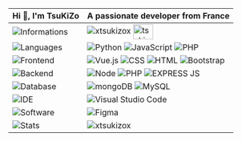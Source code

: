 | Hi 👋, I'm TsuKiZo                                                             | A passionate developer from France                                                                                                                                                                                                                                                                                                                                   |
| ----------------------------------------------------------------------------- | -------------------------------------------------------------------------------------------------------------------------------------------------------------------------------------------------------------------------------------------------------------------------------------------------------------------------------------------------------------------- |
| ![Informations](https://img.shields.io/badge/-Informations-E0F8E0?style=flat) | <img src="https://komarev.com/ghpvc/?username=xtsukizox&label=Profile%20views&color=E0F8E0&style=flat" alt="xtsukizox" />               <a href="/tsukizo" target="blank"><img align="center" src="https://raw.githubusercontent.com/rahuldkjain/github-profile-readme-generator/master/src/images/icons/Social/rss.svg" alt="tsukizo" height="30" width="40" /></a> |
| ![Languages](https://img.shields.io/badge/-Languages-BDF7BD?style=flat)       | ![Python](https://img.shields.io/badge/-Python-BDF7BD?style=flat&logo=python&logoColor=white) ![JavaScript](https://img.shields.io/badge/-JavaScript-BDF7BD?style=flat&logo=javascript&logoColor=white)                   ![PHP](https://img.shields.io/badge/-PHP-BDF7BD?style=flat&logo=php&logoColor=white)                                                       |
| ![Frontend](https://img.shields.io/badge/-Frontend-8CF78C?style=flat)         | ![Vue.js](https://img.shields.io/badge/Vue.js-8CF78C?style=flat&logo=vuedotjs&logoColor=white) ![CSS](https://img.shields.io/badge/-CSS-8CF78C?style=flat&logo=css3&logoColor=white) ![HTML](https://img.shields.io/badge/-HTML-8CF78C?style=flat&logo=html5&logoColor=white)   ![Bootstrap](https://img.shields.io/badge/-Bootstrap-8CF78C?style=flat)              |
| ![Backend](https://img.shields.io/badge/-Backend-5CF75C?style=flat)           | ![Node](https://img.shields.io/badge/-Node-5CF75C?style=flat&logo=node.js&logoColor=white) ![PHP](https://shields.io/badge/PHP-5CF75C?logo=php&style=flat&logoColor=white)  ![EXPRESS JS](https://shields.io/badge/EXPRESSJS-5CF75C?logo=express&style=flat&logoColor=white)                                                                                         |
| ![Database](https://img.shields.io/badge/-Database-2CF72C?style=flat)         | ![mongoDB](https://img.shields.io/badge/-mongoDB-2CF72C?style=flat&logo=mongodb&logoColor=white) ![MySQL](https://shields.io/badge/MySQL-2CF72C?logo=mysql&style=flat&logoColor=white)                                                                            |
| ![IDE](https://img.shields.io/badge/-IDE-00E000?style=flat)                   | ![Visual Studio Code](https://img.shields.io/badge/-VS_Code-00E000?style=flat&logo=Visual-Studio-Code)  
| ![Software](https://img.shields.io/badge/-Software-00B300?style=flat)         | ![Figma](https://img.shields.io/badge/-Figma-00B300?style=flat&logo=figma&logoColor=white) 
| ![Stats](https://img.shields.io/badge/-Stats-008000?style=flat)               | <img align="center" src="https://github-readme-stats.vercel.app/api/top-langs?username=xtsukizox&show_icons=true&locale=en&layout=compact" alt="xtsukizox" /> 

